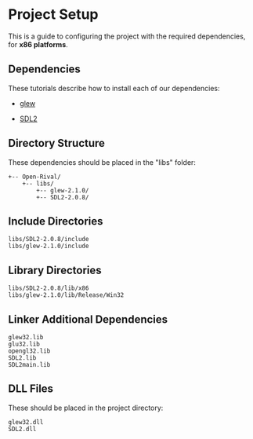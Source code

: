 # Project Setup

This is a guide to configuring the project with the required dependencies, for **x86 platforms**.

## Dependencies

These tutorials describe how to install each of our dependencies:

 - [glew](http://lazyfoo.net/tutorials/SDL/51_SDL_and_modern_opengl/index.php)

 - [SDL2](http://lazyfoo.net/tutorials/SDL/01_hello_SDL/index.php)

## Directory Structure

These dependencies should be placed in the "libs" folder:

    +-- Open-Rival/
        +-- libs/
            +-- glew-2.1.0/
            +-- SDL2-2.0.8/

## Include Directories

    libs/SDL2-2.0.8/include
    libs/glew-2.1.0/include

## Library Directories

    libs/SDL2-2.0.8/lib/x86
    libs/glew-2.1.0/lib/Release/Win32

## Linker Additional Dependencies

    glew32.lib
    glu32.lib
    opengl32.lib
    SDL2.lib
    SDL2main.lib

## DLL Files

These should be placed in the project directory:

    glew32.dll
    SDL2.dll
